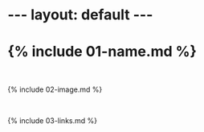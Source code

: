 <h1>---
layout: default
---<h1>


# {% include 01-name.md %}

<br>

{% include 02-image.md %}

<br>

{% include 03-links.md %}

